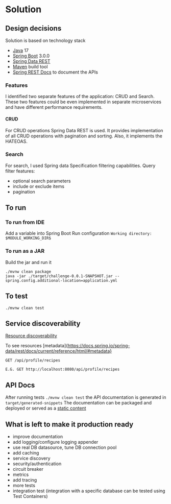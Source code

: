 # Solution

## Design decisions

Solution is based on technology stack

- [Java](https://www.oracle.com/java/technologies/downloads/) 17
- [Spring Boot](https://spring.io/projects/spring-boot) 3.0.0
- [Spring Data REST](https://spring.io/projects/spring-data-rest)
- [Maven](https://maven.apache.org/) build tool
- [Spring REST Docs](https://docs.spring.io/spring-restdocs/docs/3.0.x/reference/htmlsingle/) to document the APIs

### Features

I identified two separate features of the application: CRUD and Search. These two features could be even implemented in separate microservices and
have different performance requirements.

#### CRUD

For CRUD operations Spring Data REST is used. It provides implementation of all CRUD operations with pagination and sorting. Also, it implements the
HATEOAS.

### Search

For search, I used Spring data Specification filtering capabilities. Query filter features:

- optional search parameters
- include or exclude items
- pagination

## To run

### To run from IDE

Add a variable into Spring Boot Run configuration `Working directory: $MODULE_WORKING_DIR$`

### To run as a JAR

Build the jar and run it

```
./mvnw clean package
java -jar ./target/challenge-0.0.1-SNAPSHOT.jar --spring.config.additional-location=application.yml
```

## To test

```
./mvnw clean test
```

## Service discoverability

[Resource discoverability](https://docs.spring.io/spring-data/rest/docs/current/reference/html/#repository-resources.resource-discoverability)

To see resources [metadata]{https://docs.spring.io/spring-data/rest/docs/current/reference/html/#metadata}

```
GET /api/profile/recipes

E.G. GET http://localhost:8080/api/profile/recipes
```

## API Docs

After running tests `./mvnw clean test` the API documentation is generated in `target/generated-snippets`
The documentation can be packaged and deployed or served as
a [static content](https://docs.spring.io/spring-boot/docs/current/reference/htmlsingle/#web.servlet.spring-mvc.static-content)

## What is left to make it production ready

- improve documentation
- add logging/configure logging appender
- use real DB datasource, tune DB connection pool
- add caching
- service discovery
- security/authentication
- circuit breaker
- metrics
- add tracing
- more tests
- integration test (integration with a specific database can be tested using Test Containers)